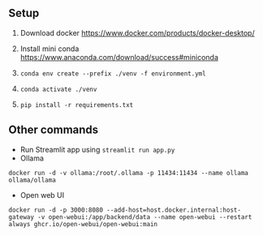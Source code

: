 ## Setup 
1. Download docker https://www.docker.com/products/docker-desktop/

2. Install mini conda https://www.anaconda.com/download/success#miniconda

3. `conda env create --prefix ./venv -f environment.yml`

4. `conda activate ./venv`

5. `pip install -r requirements.txt`

## Other commands
* Run Streamlit app using `streamlit run app.py`
* Ollama 
```
docker run -d -v ollama:/root/.ollama -p 11434:11434 --name ollama ollama/ollama
```

* Open web UI
```
docker run -d -p 3000:8080 --add-host=host.docker.internal:host-gateway -v open-webui:/app/backend/data --name open-webui --restart always ghcr.io/open-webui/open-webui:main
```
